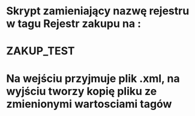 # Skrypt zamieniający nazwę rejestru w tagu <TYP>Rejestr zakupu</TAG> na :
# <TAG>ZAKUP_TEST</TAG>
# Na wejściu przyjmuje plik .xml, na wyjściu tworzy kopię pliku ze zmienionymi wartosciami tagów